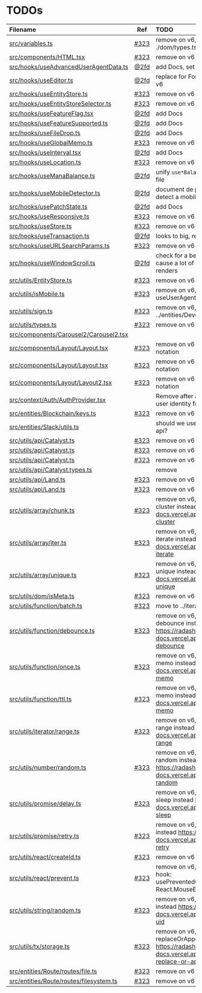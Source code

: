 # TODOs

| Filename |   Ref  | TODO     |
| :------- | :----: | :------- |
| [src/variables.ts](src/variables.ts#L1) | [#323](https://github.com/decentraland/decentraland-gatsby/issues/323) | remove on v6, move to ./dom/types.ts |
| [src/components/HTML.tsx](src/components/HTML.tsx#L1) | [#323](https://github.com/decentraland/decentraland-gatsby/issues/323) | remove on v6 |
| [src/hooks/useAdvancedUserAgentData.ts](src/hooks/useAdvancedUserAgentData.ts#L1) | [@2fd](https://github.com/2fd) | add Docs, set as good practice |
| [src/hooks/useEditor.ts](src/hooks/useEditor.ts#L1) | [@2fd](https://github.com/2fd) | replace for Formik and Yup on v6 |
| [src/hooks/useEntityStore.ts](src/hooks/useEntityStore.ts#L1) | [#323](https://github.com/decentraland/decentraland-gatsby/issues/323) | remove on v6 |
| [src/hooks/useEntityStoreSelector.ts](src/hooks/useEntityStoreSelector.ts#L1) | [#323](https://github.com/decentraland/decentraland-gatsby/issues/323) | remove on v6 |
| [src/hooks/useFeatureFlag.tsx](src/hooks/useFeatureFlag.tsx#L1) | [@2fd](https://github.com/2fd) | add Docs |
| [src/hooks/useFeatureSupported.ts](src/hooks/useFeatureSupported.ts#L1) | [@2fd](https://github.com/2fd) | add Docs |
| [src/hooks/useFileDrop.ts](src/hooks/useFileDrop.ts#L1) | [@2fd](https://github.com/2fd) | add Docs |
| [src/hooks/useGlobalMemo.ts](src/hooks/useGlobalMemo.ts#L1) | [#323](https://github.com/decentraland/decentraland-gatsby/issues/323) | remove on v6 |
| [src/hooks/useInterval.tsx](src/hooks/useInterval.tsx#L1) | [@2fd](https://github.com/2fd) | add Docs |
| [src/hooks/useLocation.ts](src/hooks/useLocation.ts#L1) | [#323](https://github.com/decentraland/decentraland-gatsby/issues/323) | remove on v6 |
| [src/hooks/useManaBalance.ts](src/hooks/useManaBalance.ts#L1) | [@2fd](https://github.com/2fd) | unify `use*Balance` on a single file |
| [src/hooks/useMobileDetector.ts](src/hooks/useMobileDetector.ts#L1) | [@2fd](https://github.com/2fd) | document de proper way to detect a mobile device |
| [src/hooks/usePatchState.ts](src/hooks/usePatchState.ts#L1) | [@2fd](https://github.com/2fd) | add Docs |
| [src/hooks/useResponsive.ts](src/hooks/useResponsive.ts#L1) | [#323](https://github.com/decentraland/decentraland-gatsby/issues/323) | remove on v6 |
| [src/hooks/useStore.ts](src/hooks/useStore.ts#L1) | [#323](https://github.com/decentraland/decentraland-gatsby/issues/323) | remove on v6 |
| [src/hooks/useTransaction.ts](src/hooks/useTransaction.ts#L1) | [@2fd](https://github.com/2fd) | looks to big, refactor? |
| [src/hooks/useURLSearchParams.ts](src/hooks/useURLSearchParams.ts#L1) | [#323](https://github.com/decentraland/decentraland-gatsby/issues/323) | remove on v6 |
| [src/hooks/useWindowScroll.ts](src/hooks/useWindowScroll.ts#L1) | [@2fd](https://github.com/2fd) | check for a better options, may cause a lot of unnecessary re renders |
| [src/utils/EntityStore.ts](src/utils/EntityStore.ts#L1) | [#323](https://github.com/decentraland/decentraland-gatsby/issues/323) | remove on v6 |
| [src/utils/isMobile.ts](src/utils/isMobile.ts#L1) | [#323](https://github.com/decentraland/decentraland-gatsby/issues/323) | remove on v6, use hook useUserAgentData |
| [src/utils/sign.ts](src/utils/sign.ts#L1) | [#323](https://github.com/decentraland/decentraland-gatsby/issues/323) | remove on v6, move it to ../entities/Development |
| [src/utils/types.ts](src/utils/types.ts#L1) | [#323](https://github.com/decentraland/decentraland-gatsby/issues/323) | remove on v6 |
| [src/components/Carousel2/Carousel2.tsx](src/components/Carousel2/Carousel2.tsx#L23) |        |  |
| [src/components/Layout/Layout.tsx](src/components/Layout/Layout.tsx#L285) | [#323](https://github.com/decentraland/decentraland-gatsby/issues/323) | remove on v6 use bem notation |
| [src/components/Layout/Layout.tsx](src/components/Layout/Layout.tsx#L316) | [#323](https://github.com/decentraland/decentraland-gatsby/issues/323) | remove on v6 use bem notation |
| [src/components/Layout/Layout2.tsx](src/components/Layout/Layout2.tsx#L316) | [#323](https://github.com/decentraland/decentraland-gatsby/issues/323) | remove on v6 use bem notation |
| [src/context/Auth/AuthProvider.tsx](src/context/Auth/AuthProvider.tsx#L44) |        | Remove after all dApps get the user identity from localhost |
| [src/entities/Blockchain/keys.ts](src/entities/Blockchain/keys.ts#L1) | [#323](https://github.com/decentraland/decentraland-gatsby/issues/323) | remove on v6 |
| [src/entities/Slack/utils.ts](src/entities/Slack/utils.ts#L12) |        | should we use @slack/web-api? |
| [src/utils/api/Catalyst.ts](src/utils/api/Catalyst.ts#L67) | [#323](https://github.com/decentraland/decentraland-gatsby/issues/323) | remove on v6 |
| [src/utils/api/Catalyst.ts](src/utils/api/Catalyst.ts#L79) | [#323](https://github.com/decentraland/decentraland-gatsby/issues/323) | remove on v6 |
| [src/utils/api/Catalyst.ts](src/utils/api/Catalyst.ts#L122) | [#323](https://github.com/decentraland/decentraland-gatsby/issues/323) | remove on v6 |
| [src/utils/api/Catalyst.types.ts](src/utils/api/Catalyst.types.ts#L28) |        | remove |
| [src/utils/api/Land.ts](src/utils/api/Land.ts#L103) | [#323](https://github.com/decentraland/decentraland-gatsby/issues/323) | remove on v6 |
| [src/utils/api/Land.ts](src/utils/api/Land.ts#L115) | [#323](https://github.com/decentraland/decentraland-gatsby/issues/323) | remove on v6 |
| [src/utils/array/chunk.ts](src/utils/array/chunk.ts#L1) | [#323](https://github.com/decentraland/decentraland-gatsby/issues/323) | remove on v6, use radash cluster instead https://radash-docs.vercel.app/docs/array-cluster |
| [src/utils/array/iter.ts](src/utils/array/iter.ts#L1) | [#323](https://github.com/decentraland/decentraland-gatsby/issues/323) | remove on v6, use radash iterate instead https://radash-docs.vercel.app/docs/array-iterate |
| [src/utils/array/unique.ts](src/utils/array/unique.ts#L1) | [#323](https://github.com/decentraland/decentraland-gatsby/issues/323) | remove on v6, use radash unique instead https://radash-docs.vercel.app/docs/array-unique |
| [src/utils/dom/isMeta.ts](src/utils/dom/isMeta.ts#L1) | [#323](https://github.com/decentraland/decentraland-gatsby/issues/323) | remove on v6 |
| [src/utils/function/batch.ts](src/utils/function/batch.ts#L1) | [#323](https://github.com/decentraland/decentraland-gatsby/issues/323) | move to ../iterator |
| [src/utils/function/debounce.ts](src/utils/function/debounce.ts#L1) | [#323](https://github.com/decentraland/decentraland-gatsby/issues/323) | remove on v6, use radash debounce instead https://radash-docs.vercel.app/docs/curry-debounce |
| [src/utils/function/once.ts](src/utils/function/once.ts#L1) | [#323](https://github.com/decentraland/decentraland-gatsby/issues/323) | remove on v6, use radash memo instead https://radash-docs.vercel.app/docs/curry-memo |
| [src/utils/function/ttl.ts](src/utils/function/ttl.ts#L1) | [#323](https://github.com/decentraland/decentraland-gatsby/issues/323) | remove on v6, use radash memo instead https://radash-docs.vercel.app/docs/curry-memo |
| [src/utils/iterator/range.ts](src/utils/iterator/range.ts#L1) | [#323](https://github.com/decentraland/decentraland-gatsby/issues/323) | remove on v6, use radash range instead https://radash-docs.vercel.app/docs/curry-range |
| [src/utils/number/random.ts](src/utils/number/random.ts#L1) | [#323](https://github.com/decentraland/decentraland-gatsby/issues/323) | remove on v6, use radash random instead https://radash-docs.vercel.app/docs/random-random |
| [src/utils/promise/delay.ts](src/utils/promise/delay.ts#L1) | [#323](https://github.com/decentraland/decentraland-gatsby/issues/323) | remove on v6, use radash sleep instead https://radash-docs.vercel.app/docs/async-sleep |
| [src/utils/promise/retry.ts](src/utils/promise/retry.ts#L1) | [#323](https://github.com/decentraland/decentraland-gatsby/issues/323) | remove on v6, use radash retry instead https://radash-docs.vercel.app/docs/async-retry |
| [src/utils/react/createId.ts](src/utils/react/createId.ts#L1) | [#323](https://github.com/decentraland/decentraland-gatsby/issues/323) | remove on v6 |
| [src/utils/react/prevent.ts](src/utils/react/prevent.ts#L1) | [#323](https://github.com/decentraland/decentraland-gatsby/issues/323) | remove on v6, move it into a hook: usePreventedCallback((e: React.MouseEvent<any>) => any) |
| [src/utils/string/random.ts](src/utils/string/random.ts#L1) | [#323](https://github.com/decentraland/decentraland-gatsby/issues/323) | remove on v6, use radash uid instead https://radash-docs.vercel.app/docs/random-uid |
| [src/utils/tx/storage.ts](src/utils/tx/storage.ts#L12) | [#323](https://github.com/decentraland/decentraland-gatsby/issues/323) | remove on v6, use radash replaceOrAppend instead https://radash-docs.vercel.app/docs/array-replace-or-append |
| [src/entities/Route/routes/file.ts](src/entities/Route/routes/file.ts#L1) | [#323](https://github.com/decentraland/decentraland-gatsby/issues/323) | remove on v6 |
| [src/entities/Route/routes/filesystem.ts](src/entities/Route/routes/filesystem.ts#L1) | [#323](https://github.com/decentraland/decentraland-gatsby/issues/323) | remove on v6 |

